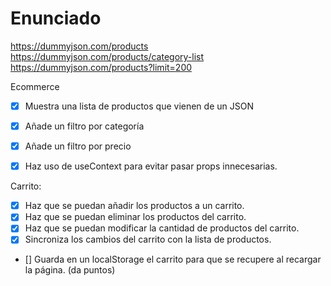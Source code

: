 # Enunciado
https://dummyjson.com/products
https://dummyjson.com/products/category-list
https://dummyjson.com/products?limit=200

Ecommerce

- [x] Muestra una lista de productos que vienen de un JSON
- [x] Añade un filtro por categoría
- [x] Añade un filtro por precio

- [x] Haz uso de useContext para evitar pasar props innecesarias.

Carrito:

- [x] Haz que se puedan añadir los productos a un carrito.
- [x] Haz que se puedan eliminar los productos del carrito.
- [x] Haz que se puedan modificar la cantidad de productos del carrito.
- [x] Sincroniza los cambios del carrito con la lista de productos.
- [] Guarda en un localStorage el carrito para que se recupere al recargar la página. (da puntos)
